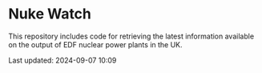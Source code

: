 # Nuke Watch

This repository includes code for retrieving the latest information available on the output of EDF nuclear power plants in the UK.

Last updated: 2024-09-07 10:09